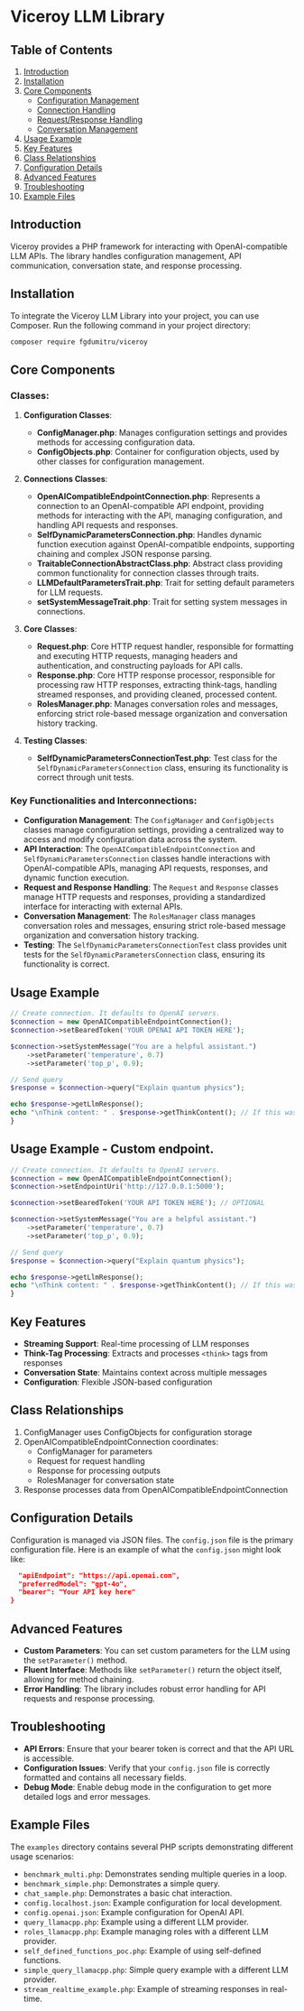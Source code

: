 # Viceroy LLM Library

## Table of Contents
1. [Introduction](#introduction)
2. [Installation](#installation)
3. [Core Components](#core-components)
   - [Configuration Management](#configuration-management)
   - [Connection Handling](#connection-handling)
   - [Request/Response Handling](#requestresponse-handling)
   - [Conversation Management](#conversation-management)
4. [Usage Example](#usage-example)
5. [Key Features](#key-features)
6. [Class Relationships](#class-relationships)
7. [Configuration Details](#configuration-details)
8. [Advanced Features](#advanced-features)
9. [Troubleshooting](#troubleshooting)
10. [Example Files](#example-files)

## Introduction
Viceroy provides a PHP framework for interacting with OpenAI-compatible LLM APIs. The library handles configuration management, API communication, conversation state, and response processing.


## Installation

To integrate the Viceroy LLM Library into your project, you can use Composer. Run the following command in your project directory:

```bash
composer require fgdumitru/viceroy
```

## Core Components

### Classes:
1. **Configuration Classes**:
   - **ConfigManager.php**: Manages configuration settings and provides methods for accessing configuration data.
   - **ConfigObjects.php**: Container for configuration objects, used by other classes for configuration management.

2. **Connections Classes**:
   - **OpenAICompatibleEndpointConnection.php**: Represents a connection to an OpenAI-compatible API endpoint, providing methods for interacting with the API, managing configuration, and handling API requests and responses.
   - **SelfDynamicParametersConnection.php**: Handles dynamic function execution against OpenAI-compatible endpoints, supporting chaining and complex JSON response parsing.
   - **TraitableConnectionAbstractClass.php**: Abstract class providing common functionality for connection classes through traits.
   - **LLMDefaultParametersTrait.php**: Trait for setting default parameters for LLM requests.
   - **setSystemMessageTrait.php**: Trait for setting system messages in connections.

3. **Core Classes**:
   - **Request.php**: Core HTTP request handler, responsible for formatting and executing HTTP requests, managing headers and authentication, and constructing payloads for API calls.
   - **Response.php**: Core HTTP response processor, responsible for processing raw HTTP responses, extracting think-tags, handling streamed responses, and providing cleaned, processed content.
   - **RolesManager.php**: Manages conversation roles and messages, enforcing strict role-based message organization and conversation history tracking.

4. **Testing Classes**:
   - **SelfDynamicParametersConnectionTest.php**: Test class for the `SelfDynamicParametersConnection` class, ensuring its functionality is correct through unit tests.

### Key Functionalities and Interconnections:
- **Configuration Management**: The `ConfigManager` and `ConfigObjects` classes manage configuration settings, providing a centralized way to access and modify configuration data across the system.
- **API Interaction**: The `OpenAICompatibleEndpointConnection` and `SelfDynamicParametersConnection` classes handle interactions with OpenAI-compatible APIs, managing API requests, responses, and dynamic function execution.
- **Request and Response Handling**: The `Request` and `Response` classes manage HTTP requests and responses, providing a standardized interface for interacting with external APIs.
- **Conversation Management**: The `RolesManager` class manages conversation roles and messages, ensuring strict role-based message organization and conversation history tracking.
- **Testing**: The `SelfDynamicParametersConnectionTest` class provides unit tests for the `SelfDynamicParametersConnection` class, ensuring its functionality is correct.

## Usage Example
```php
// Create connection. It defaults to OpenAI servers.
$connection = new OpenAICompatibleEndpointConnection();
$connection->setBearedToken('YOUR OPENAI API TOKEN HERE');

$connection->setSystemMessage("You are a helpful assistant.")
    ->setParameter('temperature', 0.7)
    ->setParameter('top_p', 0.9);

// Send query
$response = $connection->query("Explain quantum physics");

echo $response->getLlmResponse();
echo "\nThink content: " . $response->getThinkContent(); // If this was a reasoning model.
}
```


## Usage Example - Custom endpoint.
```php
// Create connection. It defaults to OpenAI servers.
$connection = new OpenAICompatibleEndpointConnection();
$connection->setEndpointUri('http://127.0.0.1:5000');

$connection->setBearedToken('YOUR API TOKEN HERE'); // OPTIONAL

$connection->setSystemMessage("You are a helpful assistant.")
    ->setParameter('temperature', 0.7)
    ->setParameter('top_p', 0.9);

// Send query
$response = $connection->query("Explain quantum physics");

echo $response->getLlmResponse();
echo "\nThink content: " . $response->getThinkContent(); // If this was a reasoning model.
}
```


## Key Features
- **Streaming Support**: Real-time processing of LLM responses
- **Think-Tag Processing**: Extracts and processes `<think>` tags from responses
- **Conversation State**: Maintains context across multiple messages
- **Configuration**: Flexible JSON-based configuration

## Class Relationships
1. ConfigManager uses ConfigObjects for configuration storage
2. OpenAICompatibleEndpointConnection coordinates:
   - ConfigManager for parameters
   - Request for request handling
   - Response for processing outputs
   - RolesManager for conversation state
3. Response processes data from OpenAICompatibleEndpointConnection

## Configuration Details
Configuration is managed via JSON files. The `config.json` file is the primary configuration file. Here is an example of what the `config.json` might look like:

```json
  "apiEndpoint": "https://api.openai.com",
  "preferredModel": "gpt-4o",
  "bearer": "Your API key here"
}
```

## Advanced Features
- **Custom Parameters**: You can set custom parameters for the LLM using the `setParameter()` method.
- **Fluent Interface**: Methods like `setParameter()` return the object itself, allowing for method chaining.
- **Error Handling**: The library includes robust error handling for API requests and response processing.

## Troubleshooting
- **API Errors**: Ensure that your bearer token is correct and that the API URL is accessible.
- **Configuration Issues**: Verify that your `config.json` file is correctly formatted and contains all necessary fields.
- **Debug Mode**: Enable debug mode in the configuration to get more detailed logs and error messages.

## Example Files
The `examples` directory contains several PHP scripts demonstrating different usage scenarios:
- `benchmark_multi.php`: Demonstrates sending multiple queries in a loop.
- `benchmark_simple.php`: Demonstrates a simple query.
- `chat_sample.php`: Demonstrates a basic chat interaction.
- `config.localhost.json`: Example configuration for local development.
- `config.openai.json`: Example configuration for OpenAI API.
- `query_llamacpp.php`: Example using a different LLM provider.
- `roles_llamacpp.php`: Example managing roles with a different LLM provider.
- `self_defined_functions_poc.php`: Example of using self-defined functions.
- `simple_query_llamacpp.php`: Simple query example with a different LLM provider.
- `stream_realtime_example.php`: Example of streaming responses in real-time.

